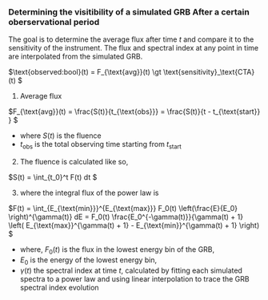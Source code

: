### Determining the visitibility of a simulated GRB After a certain oberservational period

The goal is to determine the average flux after time $t$ and compare it to the sensitivity of the instrument. The flux and spectral index at any point in time are interpolated from the simulated GRB.

$\text{observed:bool}(t) = F_{\text{avg}}(t) \gt \text{sensitivity}_\text{CTA}(t) $

1. Average flux

$F_{\text{avg}}(t) = \frac{S(t)}{t_{\text{obs}}} = \frac{S(t)}{t - t_{\text{start}} } $
   - where $S(t)$ is the fluence
   -  $t_{\text{obs}}$ is the total observing time starting from $t_{\text{start}}$

2. The fluence is calculated like so,

$S(t) = \int_{t_0}^t F(t) dt $

3. where the integral flux of the power law is

$F(t) = \int_{E_{\text{min}}}^{E_{\text{max}}} F_0(t) \left(\frac{E}{E_0} \right)^{\gamma(t)} dE = F_0(t) \frac{E_0^{-\gamma(t)}}{\gamma(t) + 1} \left( E_{\text{max}}^{\gamma(t) + 1} - E_{\text{min}}^{\gamma(t) + 1} \right)  $
   - where, $F_0(t)$ is the flux in the lowest energy bin of the GRB,
   - $E_0$ is the energy of the lowest energy bin,
   - $\gamma(t)$ the spectral index at time $t$, calculated by fitting each simulated spectra to a power law and using linear interpolation to trace the GRB spectral index evolution

